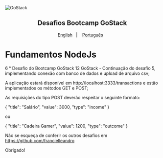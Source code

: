 
<img alt="GoStack" src="https://storage.googleapis.com/golden-wind/bootcamp-gostack/header-desafios.png" />
<h2 align="center">
  Desafios Bootcamp GoStack
</h2>

<p align="center">
  <a href="README.en.md">English</a>&nbsp;&nbsp;&nbsp;|&nbsp;&nbsp;&nbsp;
  <a href="README.md">Português</a>&nbsp;&nbsp;&nbsp;
</p>


# Fundamentos NodeJs

6 ° Desafio do Bootcamp GoStack 12 GoStack - Continuação do desafio 5, implementando conexão com banco de dados e upload de arquivo csv;

A aplicação estará disponível em http://localhost:3333/transactions e estão implementados os métodos GET e POST;

As requisições do tipo POST deverão respeitar o seguinte formato:

{
"title": "Salário",
"value": 3000,
"type": "income"
}

ou 

{
"title": "Cadeira Gamer",
"value": 1200,
"type": "outcome"
}

Não se esqueça de conferir os outros desafios em https://github.com/francielleandro

Obrigado!

